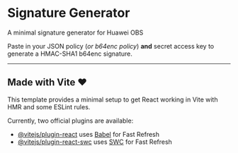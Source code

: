 # Signature Generator

A minimal signature generator for Huawei OBS 

Paste in your JSON policy (*or b64enc policy*) **and** secret access key to generate a HMAC-SHA1 b64enc signature.

---

## Made with Vite ♥

This template provides a minimal setup to get React working in Vite with HMR and some ESLint rules.

Currently, two official plugins are available:

- [@vitejs/plugin-react](https://github.com/vitejs/vite-plugin-react/blob/main/packages/plugin-react/README.md) uses [Babel](https://babeljs.io/) for Fast Refresh
- [@vitejs/plugin-react-swc](https://github.com/vitejs/vite-plugin-react-swc) uses [SWC](https://swc.rs/) for Fast Refresh
